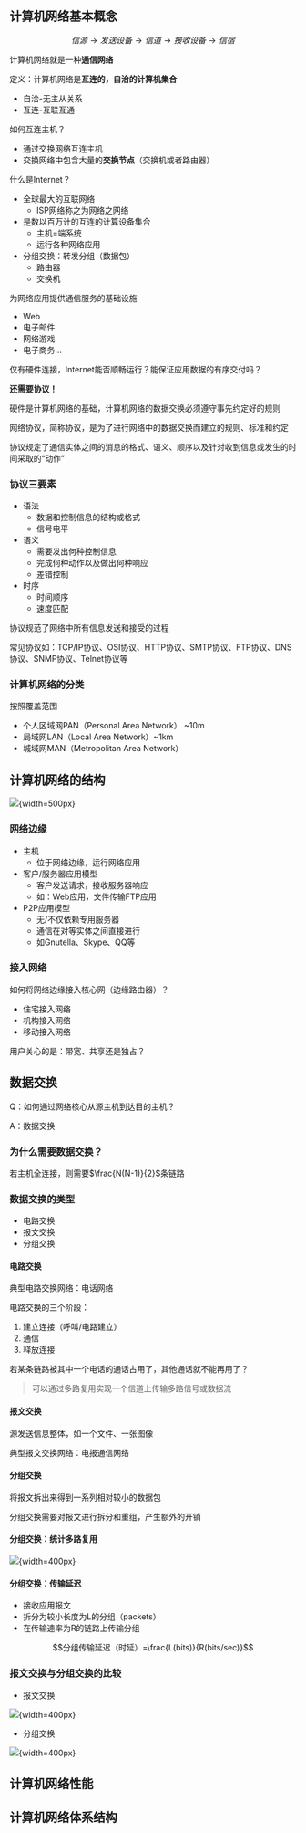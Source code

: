 ## 计算机网络基本概念

$$信源\to 发送设备\to 信道\to 接收设备\to 信宿$$

计算机网络就是一种**通信网络**

定义：计算机网络是**互连的，自洽的计算机集合**

- 自洽-无主从关系
- 互连-互联互通

如何互连主机？

- 通过交换网络互连主机
- 交换网络中包含大量的**交换节点**（交换机或者路由器）

什么是Internet？

- 全球最大的互联网络
    - ISP网络称之为网络之网络
- 是数以百万计的互连的计算设备集合
    - 主机=端系统
    - 运行各种网络应用
- 分组交换：转发分组（数据包）
    - 路由器
    - 交换机

为网络应用提供通信服务的基础设施

- Web
- 电子邮件
- 网络游戏
- 电子商务...

仅有硬件连接，Internet能否顺畅运行？能保证应用数据的有序交付吗？

**还需要协议！**

硬件是计算机网络的基础，计算机网络的数据交换必须遵守事先约定好的规则

网络协议，简称协议，是为了进行网络中的数据交换而建立的规则、标准和约定

协议规定了通信实体之间的消息的格式、语义、顺序以及针对收到信息或发生的时间采取的“动作”

### 协议三要素

- 语法
    - 数据和控制信息的结构或格式
    - 信号电平
- 语义
    - 需要发出何种控制信息
    - 完成何种动作以及做出何种响应
    - 差错控制
- 时序
    - 时间顺序
    - 速度匹配

协议规范了网络中所有信息发送和接受的过程

常见协议如：TCP/IP协议、OSI协议、HTTP协议、SMTP协议、FTP协议、DNS协议、SNMP协议、Telnet协议等

### 计算机网络的分类

按照覆盖范围

- 个人区域网PAN（Personal Area Network） ~10m
- 局域网LAN（Local Area Network）~1km
- 城域网MAN（Metropolitan Area Network）

## 计算机网络的结构

![](image.png){width=500px}

### 网络边缘

- 主机
    - 位于网络边缘，运行网络应用
- 客户/服务器应用模型
    - 客户发送请求，接收服务器响应
    - 如：Web应用，文件传输FTP应用
- P2P应用模型
    - 无/不仅依赖专用服务器
    - 通信在对等实体之间直接进行
    - 如Gnutella、Skype、QQ等

### 接入网络

如何将网络边缘接入核心网（边缘路由器）？

- 住宅接入网络
- 机构接入网络
- 移动接入网络

用户关心的是：带宽、共享还是独占？

## 数据交换

Q：如何通过网络核心从源主机到达目的主机？

A：数据交换

### 为什么需要数据交换？

若主机全连接，则需要$\frac{N(N-1)}{2}$条链路

### 数据交换的类型

- 电路交换
- 报文交换
- 分组交换

#### 电路交换

典型电路交换网络：电话网络

电路交换的三个阶段：

1. 建立连接（呼叫/电路建立）
2. 通信
3. 释放连接

若某条链路被其中一个电话的通话占用了，其他通话就不能再用了？

> 可以通过多路复用实现一个信道上传输多路信号或数据流

#### 报文交换

源发送信息整体，如一个文件、一张图像

典型报文交换网络：电报通信网络

#### 分组交换

将报文拆出来得到一系列相对较小的数据包

分组交换需要对报文进行拆分和重组，产生额外的开销

#### 分组交换：统计多路复用

![](image-1.png){width=400px}

#### 分组交换：传输延迟

- 接收应用报文
- 拆分为较小长度为L的分组（packets）
- 在传输速率为R的链路上传输分组

$$分组传输延迟（时延）=\frac{L(bits)}{R(bits/sec)}$$

### 报文交换与分组交换的比较

- 报文交换

![](image-2.png){width=400px}

- 分组交换

![](image-3.png){width=400px}

## 计算机网络性能

## 计算机网络体系结构